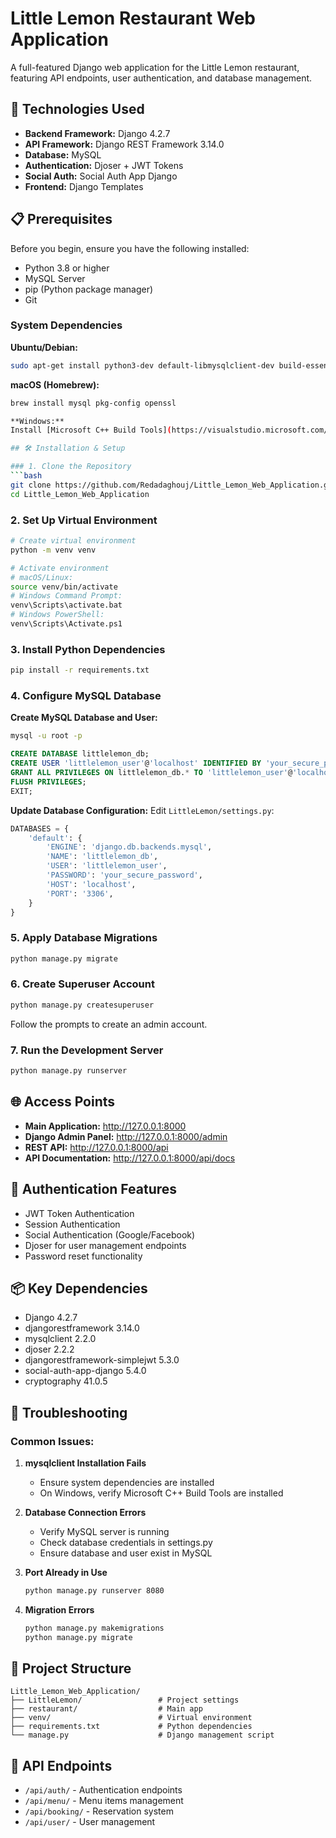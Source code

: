 # Little Lemon Restaurant Web Application

A full-featured Django web application for the Little Lemon restaurant, featuring API endpoints, user authentication, and database management.

## 🚀 Technologies Used

- **Backend Framework:** Django 4.2.7
- **API Framework:** Django REST Framework 3.14.0
- **Database:** MySQL
- **Authentication:** Djoser + JWT Tokens
- **Social Auth:** Social Auth App Django
- **Frontend:** Django Templates

## 📋 Prerequisites

Before you begin, ensure you have the following installed:
- Python 3.8 or higher
- MySQL Server
- pip (Python package manager)
- Git

### System Dependencies

**Ubuntu/Debian:**
```bash
sudo apt-get install python3-dev default-libmysqlclient-dev build-essential pkg-config libssl-dev
```

**macOS (Homebrew):**
```bash
brew install mysql pkg-config openssl

**Windows:**
Install [Microsoft C++ Build Tools](https://visualstudio.microsoft.com/visual-cpp-build-tools/)

## 🛠️ Installation & Setup

### 1. Clone the Repository
```bash
git clone https://github.com/Redadaghouj/Little_Lemon_Web_Application.git
cd Little_Lemon_Web_Application
```

### 2. Set Up Virtual Environment
```bash
# Create virtual environment
python -m venv venv

# Activate environment
# macOS/Linux:
source venv/bin/activate
# Windows Command Prompt:
venv\Scripts\activate.bat
# Windows PowerShell:
venv\Scripts\Activate.ps1
```

### 3. Install Python Dependencies
```bash
pip install -r requirements.txt
```

### 4. Configure MySQL Database

**Create MySQL Database and User:**
```bash
mysql -u root -p
```

```sql
CREATE DATABASE littlelemon_db;
CREATE USER 'littlelemon_user'@'localhost' IDENTIFIED BY 'your_secure_password';
GRANT ALL PRIVILEGES ON littlelemon_db.* TO 'littlelemon_user'@'localhost';
FLUSH PRIVILEGES;
EXIT;
```

**Update Database Configuration:**
Edit `LittleLemon/settings.py`:

```python
DATABASES = {
    'default': {
        'ENGINE': 'django.db.backends.mysql',
        'NAME': 'littlelemon_db',
        'USER': 'littlelemon_user',
        'PASSWORD': 'your_secure_password',
        'HOST': 'localhost',
        'PORT': '3306',
    }
}
```

### 5. Apply Database Migrations
```bash
python manage.py migrate
```

### 6. Create Superuser Account
```bash
python manage.py createsuperuser
```
Follow the prompts to create an admin account.

### 7. Run the Development Server
```bash
python manage.py runserver
```

## 🌐 Access Points

- **Main Application:** http://127.0.0.1:8000
- **Django Admin Panel:** http://127.0.0.1:8000/admin
- **REST API:** http://127.0.0.1:8000/api
- **API Documentation:** http://127.0.0.1:8000/api/docs

## 🔐 Authentication Features

- JWT Token Authentication
- Session Authentication
- Social Authentication (Google/Facebook)
- Djoser for user management endpoints
- Password reset functionality

## 📦 Key Dependencies

- Django 4.2.7
- djangorestframework 3.14.0
- mysqlclient 2.2.0
- djoser 2.2.2
- djangorestframework-simplejwt 5.3.0
- social-auth-app-django 5.4.0
- cryptography 41.0.5

## 🐛 Troubleshooting

### Common Issues:

1. **mysqlclient Installation Fails**
   - Ensure system dependencies are installed
   - On Windows, verify Microsoft C++ Build Tools are installed

2. **Database Connection Errors**
   - Verify MySQL server is running
   - Check database credentials in settings.py
   - Ensure database and user exist in MySQL

3. **Port Already in Use**
   ```bash
   python manage.py runserver 8080
   ```

4. **Migration Errors**
   ```bash
   python manage.py makemigrations
   python manage.py migrate
   ```

## 📁 Project Structure

```
Little_Lemon_Web_Application/
├── LittleLemon/                 # Project settings
├── restaurant/                  # Main app
├── venv/                        # Virtual environment
├── requirements.txt             # Python dependencies
└── manage.py                    # Django management script
```

## 🔄 API Endpoints

- `/api/auth/` - Authentication endpoints
- `/api/menu/` - Menu items management
- `/api/booking/` - Reservation system
- `/api/user/` - User management
